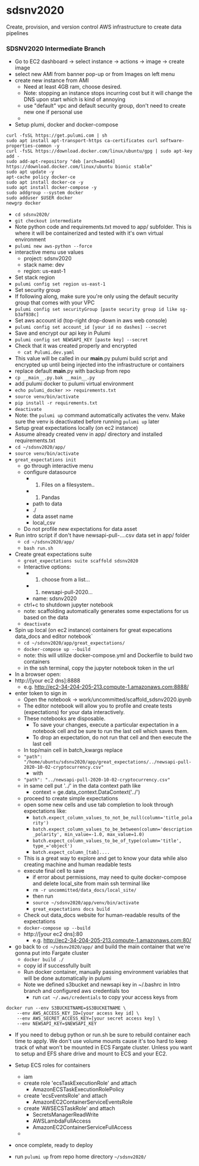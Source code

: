 # sdsnv2020
Create, provision, and version control AWS infrastructure to create data pipelines 

### SDSNV2020 Intermediate Branch
- Go to EC2 dashboard -> select instance -> actions -> image -> create image
- select new AMI from banner pop-up or from Images on left menu
- create new instance from AMI
    - Need at least 4GB ram, choose desired. 
	- Note: stopping an instance stops incurring cost but it will change the DNS upon start which is kind of annoying
    - use "default" vpc and default security group, don't need to create new one if personal use
    - 
- Setup plumi, docker and docker-compose
```pip3 install --user visidata
curl -fsSL https://get.pulumi.com | sh
sudo apt install apt-transport-https ca-certificates curl software-properties-common -y
curl -fsSL https://download.docker.com/linux/ubuntu/gpg | sudo apt-key add -
sudo add-apt-repository "deb [arch=amd64] https://download.docker.com/linux/ubuntu bionic stable"
sudo apt update -y
apt-cache policy docker-ce
sudo apt install docker-ce -y
sudo apt install docker-compose -y
sudo addgroup --system docker
sudo adduser $USER docker
newgrp docker
```

- `cd sdsnv2020/`
- `git checkout intermediate`
- Note python code and requirements.txt moved to app/ subfolder. This is where it will be containerized and tested with it's own virtual environment
- `pulumi new aws-python --force`
- interactive menu use values
    - project: sdsnv2020 
    - stack name: dev
    - region: us-east-1
- Set stack region
- `pulumi config set region us-east-1`
- Set security group
- If following along, make sure you're only using the default security group that comes with your VPC
- `pulumi config set securityGroup [paste security group id like sg-b3af938c]`
- Set aws account id (top-right drop-down in aws web console)
- `pulumi config set account_id [your id no dashes] --secret`
- Save and encrypt our api key in Pulumi
- `pulumi config set NEWSAPI_KEY [paste key] --secret`
- Check that it was created properly and encrypted
    - `cat Pulumi.dev.yaml`
- This value will be called in our __main__.py pulumi build script and encrypted up until being injected into the infrastructure or containers
- replace default __main__.py with backup from repo
- ```cp __main__.py.bak __main__.py```
- add pulumi docker to pulumi virtual environment
- `echo pulumi_docker >> requirements.txt`
- `source venv/bin/activate`
- `pip install -r requirements.txt`
- `deactivate`
- Note: the `pulumi up` command automatically activates the venv. Make sure the venv is deactivated before running `pulumi up` later
- Setup great expectations locally (on ec2 instance)
- Assume already created venv in app/ directory and installed requirements.txt
- `cd ~/sdsnv2020/app/`
- `source venv/bin/activate`
- `great_expectations init`
    - go through interactive menu
	- configure datasource
	    - 1. Files on a filesystem..
	    - 1. Pandas
	    - path to data 
		- ./
	    - data asset name
		- local_csv
	- Do not profile new expectations for data asset
- Run intro script if don't have newsapi-pull-....csv data set in app/ folder
    - `cd ~/sdsnv2020/app/`
    - `bash run.sh`
- Create great expectations suite
    - `great_expectations suite scaffold sdsnv2020`
	- Interactive options:
	    - 1. choose from a list...
	    - 1. newsapi-pull-2020...
	    - name: sdsnv2020
	- ctrl+c to shutdown jupyter notebook
	- note: scaffolding automatically generates some expectations for us based on the data
    - `deactivate`
- Spin up local (on ec2 instance) containers for great expecations data_docs and editor notebook`
    - `cd ~/sdsnv2020/app/great_expectations/`
    - `docker-compose up --build`
	- note: this will utilize docker-compose.yml and Dockerfile to build two containers
	- in the ssh terminal, copy the jupyter notebook token in the url
- In a browser open:
- http://[your ec2 dns]:8888
    - e.g. http://ec2-34-204-205-213.compute-1.amazonaws.com:8888/
- enter token to sign in 
    - Open the notebook -> work/uncommitted/scaffold_sdsnv2020.ipynb
	- The editor notebook will allow you to profile and create tests (expectations) for your data interactively. 
	- These notebooks are disposable.
	    - To save your changes, execute a particular expectation in a notebook cell and be sure to run the last cell which saves them. 
	    - To drop an expectation, do not run that cell and then execute the last cell
    - In top/main cell in batch_kwargs replace
	- `"path": "/home/ubuntu/sdsnv2020/app/great_expectations/../newsapi-pull-2020-10-02-cryptocurrency.csv"`
	    - with
	- `"path": "../newsapi-pull-2020-10-02-cryptocurrency.csv"`
	- in same cell put '../' in the data context path like
	    - context = ge.data_context.DataContext('../')
    - proceed to create simple expectations
	- open some new cells and use tab completion to look through expectations like:
	    - `batch.expect_column_values_to_not_be_null(column='title_polarity')`
	    - `batch.expect_column_values_to_be_between(column='description_polarity', min_value=-1.0, max_value=1.0)`
	    - `batch.expect_column_values_to_be_of_type(column='title', type_='object')`
	    - `batch.expect_column_[tab]....`
	- This is a great way to explore and get to know your data while also creating machine and human readable tests
	- execute final cell to save
	    - if error about permissions, may need to quite docker-compose and delete local_site from main ssh terminal like
		- `rm -r uncommitted/data_docs/local_site/`
	    - then run 
		- `source ~/sdsnv2020/app/venv/bin/activate`
		- `great_expectations docs build`
    - Check out data_docs website for human-readable results of the expectations
	- `docker-compose up --build`
	- http://[your ec2 dns]:80
	    - e.g. http://ec2-34-204-205-213.compute-1.amazonaws.com:80/
- go back to `cd ~/sdsnv2020/app/` and build the main container that we're gonna put into Fargate cluster
    - `docker build ./`
    - copy id if successfully built
    - Run docker container, manually passing environment variables that will be done automatically in pulumi
	- Note we defined s3bucket and newsapi key in ~/.bashrc in Intro branch and configured aws credentials too
	    - run `cat ~/.aws/credentials` to copy your access keys from
	
```
docker run --env S3BUCKETNAME=$S3BUCKETNAME \
	--env AWS_ACCESS_KEY_ID=[your access key id] \
    --env AWS_SECRET_ACCESS_KEY=[your secret access key] \
    --env NEWSAPI_KEY=$NEWSAPI_KEY
```
- If you need to debug python or run.sh be sure to rebuild container each time to apply. We don't use volume mounts cause it's too hard to keep track of what won't be mounted in ECS Fargate cluster. Unless you want to setup and EFS share drive and mount to ECS and your EC2.
    
- Setup ECS roles for containers
    - iam
	- create role 'ecsTaskExecutionRole'  and attach
	    - AmazonECSTaskExecutionRolePolicy
	- create 'ecsEventsRole' and attach 
	    - AmazonEC2ContainerServiceEventsRole
	- create 'AWSECSTaskRole' and attach
	    - SecretsManagerReadWrite
	    - AWSLambdaFullAccess
	    - AmazonEC2ContainerServiceFullAccess
	- 
- once complete, ready to deploy
- run `pulumi up` from repo home directory `~/sdsnv2020/`
        
